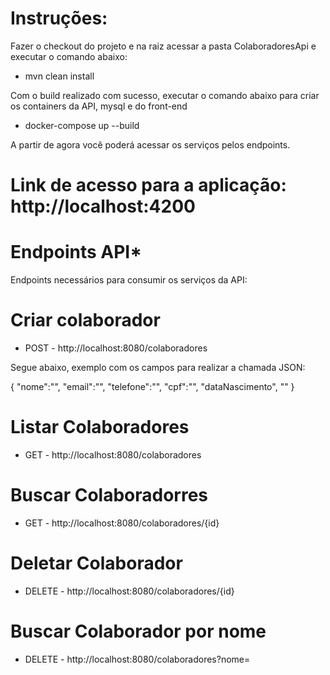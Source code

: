 # Instruções:

Fazer o checkout do projeto e na raiz acessar a pasta ColaboradoresApi e executar o comando abaixo:

- mvn clean install

Com o build realizado com sucesso, executar o comando abaixo para criar os containers da API, mysql e do front-end

- docker-compose up --build

A partir de agora você poderá acessar os serviços pelos endpoints.

# Link de acesso para a aplicação: http://localhost:4200

# Endpoints API*

Endpoints necessários para consumir os serviços da API:

# Criar colaborador

 - POST - http://localhost:8080/colaboradores
 
 Segue abaixo, exemplo com os campos para realizar a chamada JSON:
 
 { 
 "nome":"",
 "email":"",
 "telefone":"",
 "cpf":"",
 "dataNascimento", ""
 }
 
# Listar Colaboradores

- GET - http://localhost:8080/colaboradores

# Buscar Colaboradorres

- GET - http://localhost:8080/colaboradores/{id}

# Deletar Colaborador

- DELETE - http://localhost:8080/colaboradores/{id}

# Buscar Colaborador por nome

- DELETE - http://localhost:8080/colaboradores?nome=
